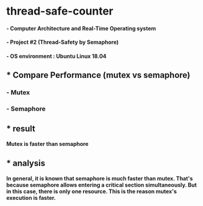 # thread-safe-counter

#### - Computer Architecture and Real-Time Operating system
#### - Project #2 (Thread-Safety by Semaphore)
#### - OS environment : Ubuntu Linux 18.04

## * Compare Performance (mutex vs semaphore)

### - Mutex

### - Semaphore

## * result
####  Mutex is faster than semaphore

## * analysis
####  In general, it is known that semaphore is much faster than mutex. That's because semaphore allows entering a critical section simultaneously. But in this case, there is only one resource. This is the reason mutex's execution is faster.
